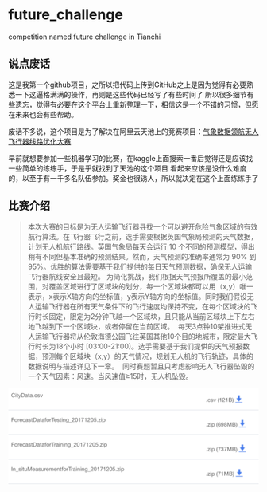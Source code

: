 # future_challenge
competition named future challenge in Tianchi

## 说点废话

这是我第一个github项目，之所以把代码上传到GitHub之上是因为觉得有必要熟悉一下这逼格满满的操作，再则是这些代码已经写了有些时间了
所以很多细节有些遗忘，觉得有必要在这个平台上重新整理一下，相信这是一个不错的习惯，但愿在未来也会有些帮助。

废话不多说，这个项目是为了解决在阿里云天池上的竞赛项目：[气象数据领航无人飞行器线路优化大赛](https://tianchi.aliyun.com/competition/introduction.htm?spm=5176.100066.0.0.2c2390983syq0l&raceId=231622)

早前就想要参加一些机器学习的比赛，在kaggle上面搜索一番后觉得还是应该找一些简单的练练手，于是乎就找到了天池的这个项目
看起来应该是没什么难度的，以至于有一千多名队伍参加。奖金也很诱人，所以就决定在这个上面练练手了

## 比赛介绍
>  本次大赛的目标是为无人运输飞行器寻找一个可以避开危险气象区域的有效航行算法。在飞行器飞行之前，选手需要根据英国气象局预测的天气数据，计划无人机航行路线。英国气象局每天会运行 10 个不同的预测模型，得出稍有不同但基本准确的预测结果。然而，天气预测的准确率通常为 90% 到 95%。优胜的算法需要基于我们提供的每日天气预测数据，确保无人运输飞行器航线安全且最短。
  为简化挑战，我们根据天气预报所覆盖的最小范围，对覆盖区域进行了区域块的划分，每一个区域块都可以用（x,y）唯一表示，x表示X轴方向的坐标值，y表示Y轴方向的坐标值。同时我们假设无人运输飞行器在所有天气条件下的飞行速度均保持不变，在每个区域块的飞行时长固定，限定为2分钟飞越一个区域块，且只能从当前区域块上下左右地飞越到下一个区域块，或者停留在当前区域。
  每天3点钟10架推进式无人运输飞行器将从伦敦海德公园飞往英国其他10个目的地城市，限定最大飞行时长为18个小时 [03:00-21:00)。选手需要基于我们提供的天气预报数据，预测每个区域块（x,y）的天气情况，规划无人机的飞行轨迹，具体的数据说明与描述详见下一章。
  同时赛题暂且只考虑影响无人飞行器坠毁的一个天气因素：风速。当风速值≥15时，无人机坠毁。

 ![](/resource/image/pic1.png)
